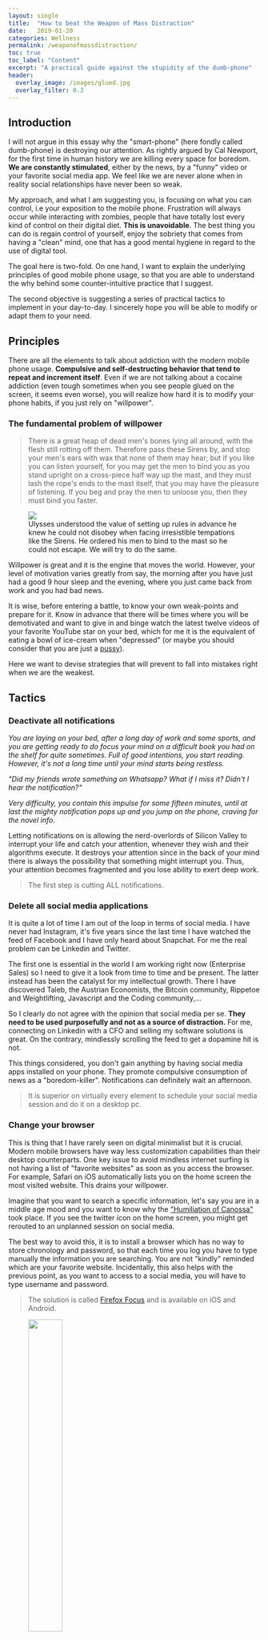 ```yaml
---
layout: single
title:  "How to beat the Weapon of Mass Distraction"
date:   2019-01-20
categories: Wellness
permalink: /weaponofmassdistraction/
toc: true
toc_label: "Content"
excerpt: "A practical guide against the stupidity of the dumb-phone"
header:
  overlay_image: /images/glued.jpg
  overlay_filter: 0.3
---
```


## Introduction ##

I will not argue in this essay why the "smart-phone" (here fondly called dumb-phone) is destroying our attention. As rightly argued by Cal Newport, for the first time in human history we are killing every space for boredom. **We are constantly stimulated**, either by the news, by a "funny" video or your favorite social media app. We feel like we are never alone when in reality social relationships have never been so weak.

My approach, and what I am suggesting you, is focusing on what you can control, i.e your exposition to the mobile phone. Frustration will always occur while interacting with zombies, people that have totally lost every kind of control on their digital diet. **This is unavoidable**. The best thing you can do is regain control of yourself, enjoy the sobriety that comes from having a "clean" mind, one that has a good mental hygiene in regard to the use of digital tool.

The goal here is two-fold. On one hand, I want to explain the underlying principles of good mobile phone usage, so that you are able to understand the why behind some counter-intuitive practice that I suggest. 

The second objective is suggesting a series of practical tactics to implement in your day-to-day. I sincerely hope you will be able to modify or adapt them to your need.

## Principles ##

There are all the elements to talk about addiction with the modern mobile phone usage. **Compulsive and self-destructing behavior that tend to repeat and increment itself**. Even if we are not talking about a cocaine addiction (even tough sometimes when you see people glued on the screen, it seems even worse), you will realize how hard it is to modify your phone habits, if you just rely on "willpower".
 
### The fundamental problem of willpower ###

> There is a great heap of dead men's bones lying all around, with the flesh still rotting off them. Therefore pass these Sirens by, and stop your men's ears with wax that none of them may hear; but if you like you can listen yourself, for you may get the men to bind you as you stand upright on a cross-piece half way up the mast, and they must lash the rope's ends to the mast itself, that you may have the pleasure of listening. If you beg and pray the men to unloose you, then they must bind you faster.


<figure>
    <a href="/images/sirens.jpg"><img src="/images/sirens.jpg" ></a>
    <figcaption>Ulysses understood the value of setting up rules in advance he knew he could not disobey when facing irresistible tempations like the Sirens. He ordered his men to bind to the mast so he could not escape. We will try to do the same.</figcaption>
</figure>

Willpower is great and it is the engine that moves the world. However, your level of motivation varies greatly from say, the morning after you have just had a good 9 hour sleep and the evening, where you just came back from work and you had bad news. 

It is wise, before entering a battle, to know your own weak-points and prepare for it. Know in advance that there will be times where you will be demotivated and want to give in and binge watch the latest twelve videos of your favorite YouTube star on your bed, which for me it is the equivalent of eating a bowl of ice-cream when "depressed" (or maybe you should consider that you are just a [pussy](https://pics.me.me/according-to-my-calculations-you-are-a-pussy-according-to-11373775.png)).

Here we want to devise strategies that will prevent to fall into mistakes right when we are the weakest.


## Tactics ##

### Deactivate all notifications ###

*You are laying on your bed, after a long day of work and some sports, and you are getting ready to do focus your mind on a difficult book you had on the shelf for quite sometimes. Full of good intentions, you start reading. However, it's not a long time until your mind starts being restless.*

*"Did my friends wrote something on Whatsapp? What if I miss it? Didn't I hear the notification?"*

*Very difficulty, you contain this impulse for some fifteen minutes, until at last the mighty notification pops up and you jump on the phone, craving for the novel info.*


Letting notifications on is allowing the nerd-overlords of Silicon Valley to interrupt your life and catch your attention, whenever they wish and their algorithms execute. It destroys your attention since in the back of your mind there is always the possibility that something might interrupt you. Thus, your attention becomes fragmented and you lose ability to exert deep work.

> The first step is cutting ALL notifications.

### Delete all social media applications ###

It is quite a lot of time I am out of the loop in terms of social media. I have never had Instagram, it's five years since the last time I have watched the feed of Facebook and I have only heard about Snapchat. For me the real problem can be Linkedin and Twitter.

The first one is essential in the world I am working right now (Enterprise Sales) so I need to give it a look from time to time and be present. The latter instead has been the catalyst for my intellectual growth. There I have discovered Taleb, the Austrian Economists, the Bitcoin community, Rippetoe and Weightlifting, Javascript and the Coding community,...

So I clearly do not agree with the opinion that social media per se. **They need to be used purposefully and not as a source of distraction.** For me, connecting on Linkedin with a CFO and selling my software solutions is great. On the contrary, mindlessly scrolling the feed to get a dopamine hit is not.

This things considered, you don't gain anything by having social media apps installed on your phone. They promote compulsive consumption of news as a "boredom-killer". Notifications can definitely wait an afternoon.

> It is superior on virtually every element to schedule your social media session and do it on a desktop pc.

### Change your browser ###

This is thing that I have rarely seen on digital minimalist but it is crucial. Modern mobile browsers have way less customization capabilities than their desktop counterparts. One key issue to avoid mindless internet surfing is not having a list of "favorite websites" as soon as you access the browser. 
For example, Safari on iOS automatically lists you on the home screen the most visited website. This drains your willpower. 

Imagine that you want to search a specific information, let's say you are in a middle age mood and you want to know why the ["Humiliation of Canossa"](https://en.wikipedia.org/wiki/Road_to_Canossa) took place. If you see the twitter icon on the home screen, you might get rerouted to an unplanned session on social media.

The best way to avoid this, it is to install a browser which has no way to store chronology and password, so that each time you log you have to type manually the information you are searching. You are not "kindly" reminded which are your favorite website. Incidentally, this also helps with the previous point, as you want to access to a social media, you will have to type username and password.
> 
> The solution is called [Firefox Focus](https://support.mozilla.org/en-US/kb/focus) and is available on iOS and Android.

<figure>
    <a href="/images/7_phone.jpg"><img class="center" src="/images/7_phone.jpg" style="width:40%"></a>
</figure>

### Change the home and lock screen to something bland ###

We humans are very simple creature. We see a shiny thing and we try to catch it. As we said earlier, our objective is not to rely always on willpower but mainly to reduce the "firepower" of the dumb-phone.

When you are bored, it is sufficient an attractive image on your phone to unlock it. The next thing you know is that you spent the past thirty minutes browsing and doing mindless stuff.

The most common patterns that I see are:

- a landscape of some exotic place
- a photo of you and your soul-mate
- some "cool" or "funny" image that last four days 

The common theme is: *I want to look at something and be comforted.*
Wrong. **You need to be reminded constantly that what you hold in your hand is a tool.**

What I do is choosing a bland background, mono color blue in my case, like the old and ugly Windows 95 terminals. It has never occurred to me since I implemented this tactic to unlock at the phone just to look at something "nice".
    
> 
> Choose a boring background to remind yourself that the dumb-phone is just a tool.

<figure>
    <a href="/images/5_phone.jpg"><img class="center" src="/images/5_phone.jpg" style="width:40%"></a>
</figure>

### From mindless to purposeful search ###

*You unlock the phone with a reasonable objective. You want to understand how to froze the marvelous rib-eye you just bought in the most effective way, without ruining it. So you get your dumb-phone out of your pocket and while your eyes are searching for the Safari icon, you get a glimpse of the messaging app. A quick look doesn't hurt anybody, does it?*

The phone is designed to keep the user glued to the screen for the maximum amount possible. The way they do it is to keep many shiny things on the same spot so that when you get sick of some content, you immediately pass to other applications. 
The danger is that when you open the phone with a purpose in your mind, you might get distracted in the journey and forget what the search was all about!

What we want is trying to implement a way to minimize this phenomenon of bad serendipity so that when we search something we only get what we were looking for.
Here are the ways to do this on the iOS.

1. Do not let applications float on your screen. Icons are like candies. Put every application in a folder with other ones.
2. Do not pack every folder on one screen. I find myself restless when I look at such chaos. Put each folder on one separate screen so that you minimize distraction.
3. To open an application you will use the text-search, so that when you look at something you don't just tap it with your finger but you will have to write it. 
4. Disable the "suggestion" (seriously, **fuck your suggestions dear nerds**) on the automatic search. You don't want to open up the search for driving directions and being shown messaging, browsing and social media apps.

> To open application, stop tapping and start typing.

<figure class="half">
    <a href="/images/1_phone.jpg"><img style="width:55%" src="/images/1_phone.jpg"></a>
    <a href="/images/3_phone.jpg"><img style="width:55%" src="/images/3_phone.jpg"></a>
    <figcaption>Gathering applications on a separate screen to generate less noise and disabling suggested applications.</figcaption>
</figure>  

### Reorganize the Apps ###

As you can see from the previous images, the line at the bottom of the screen is occupied by just one app. Of course this is on purpose, as I can quickly access what is most important, the Phone app. Here again the recurring theme: icons on a screen are like candies scattered across the table.